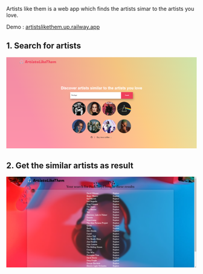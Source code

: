 Artists like them is a web app which finds the artists simar to the artists you love.

Demo : <a href="artistslikethem.up.railway.app">artistslikethem.up.railway.app</a>

<h2>1. Search for artists </h2>
<img src="demo/query_ss.png">

<h2>2. Get the similar artists as result </h2>
<img src="demo/result_ss.png">
